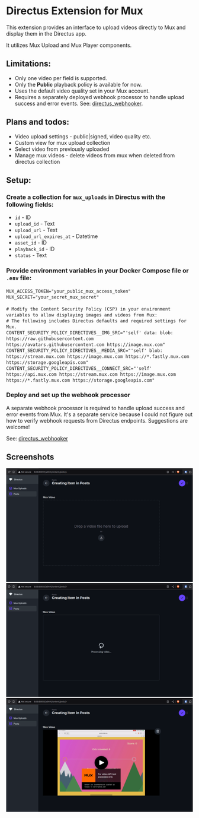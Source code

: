 # Directus Extension for Mux

This extension provides an interface to upload videos directly to Mux and display them in the Directus app.

It utilizes Mux Upload and Mux Player components.

## Limitations:
- Only one video per field is supported.
- Only the **Public** playback policy is available for now.
- Uses the default video quality set in your Mux account.
- Requires a separately deployed webhook processor to handle upload success and error events. See: [directus_webhooker](https://github.com/gigor/directus_webhooker).

## Plans and todos:
- Video upload settings - public|signed, video quality etc.
- Custom view for mux upload collection
- Select video from previously uploaded
- Manage mux videos - delete videos from mux when deleted from directus collection

## Setup:

### Create a collection for `mux_uploads` in Directus with the following fields:
- `id` - ID
- `upload_id` - Text
- `upload_url` - Text
- `upload_url_expires_at` - Datetime
- `asset_id` - ID
- `playback_id` - ID
- `status` - Text

### Provide environment variables in your Docker Compose file or `.env` file:

```env
MUX_ACCESS_TOKEN="your_public_mux_access_token"
MUX_SECRET="your_secret_mux_secret"

# Modify the Content Security Policy (CSP) in your environment variables to allow displaying images and videos from Mux:
# The following includes Directus defaults and required settings for Mux.
CONTENT_SECURITY_POLICY_DIRECTIVES__IMG_SRC="'self' data: blob: https://raw.githubusercontent.com https://avatars.githubusercontent.com https://image.mux.com"
CONTENT_SECURITY_POLICY_DIRECTIVES__MEDIA_SRC="'self' blob: https://stream.mux.com https://image.mux.com https://*.fastly.mux.com https://storage.googleapis.com"
CONTENT_SECURITY_POLICY_DIRECTIVES__CONNECT_SRC="'self' https://api.mux.com https://stream.mux.com https://image.mux.com https://*.fastly.mux.com https://storage.googleapis.com"
```

### Deploy and set up the webhook processor

A separate webhook processor is required to handle upload success and error events from Mux. It's a separate service because I could not figure out how to verify webhook requests from Directus endpoints. Suggestions are welcome!

See: [directus_webhooker](https://github.com/gigor/directus_webhooker)

## Screenshots

![Mux Video Upload](./docs/screenshot1.png)
![Mux Video Processing](./docs/screenshot2.png)
![Mux Video Player](./docs/screenshot3.png)
